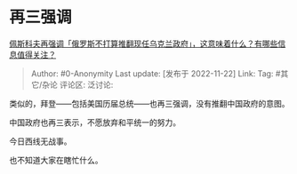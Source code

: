 # 再三强调
[佩斯科夫再强调「俄罗斯不打算推翻现任乌克兰政府」，这意味着什么？有哪些信息值得关注？](https://www.zhihu.com/question/568147734/answer/2769445170)

> Author: #0-Anonymity
> Last update: [发布于 2022-11-22]
> Link:
> Tag: #其它/杂论
> 评论区:
> 泛讨论:

类似的，拜登——包括美国历届总统——也再三强调，没有推翻中国政府的意图。

中国政府也再三表示，不愿放弃和平统一的努力。

今日西线无战事。

也不知道大家在瞎忙什么。
